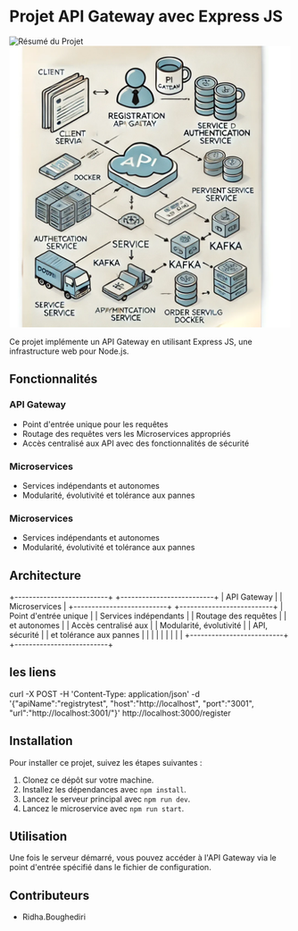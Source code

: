 # Projet API Gateway avec Express JS

![Résumé du Projet](image_url)
![Microservices Architecture](images/several%20microse.webp)


Ce projet implémente un API Gateway en utilisant Express JS, une infrastructure web pour Node.js.

## Fonctionnalités

### API Gateway

- Point d'entrée unique pour les requêtes
- Routage des requêtes vers les Microservices appropriés
- Accès centralisé aux API avec des fonctionnalités de sécurité

### Microservices

- Services indépendants et autonomes
- Modularité, évolutivité et tolérance aux pannes


### Microservices

- Services indépendants et autonomes
- Modularité, évolutivité et tolérance aux pannes

## Architecture



   +--------------------------+      +--------------------------+
   |       API Gateway        |      |       Microservices      |
   +--------------------------+      +--------------------------+
   | Point d'entrée unique    |      | Services indépendants   |
   | Routage des requêtes     |      | et autonomes            |
   | Accès centralisé aux     |      | Modularité, évolutivité |
   | API, sécurité            |      | et tolérance aux pannes |
   |                          |      |                          |
   |                          |      |                          |
   +--------------------------+      +--------------------------+
## les liens 
curl -X POST -H 'Content-Type: application/json' -d '{"apiName":"registrytest", "host":"http://localhost", "port":"3001", "url":"http://localhost:3001/"}' http://localhost:3000/register

## Installation

Pour installer ce projet, suivez les étapes suivantes :

1. Clonez ce dépôt sur votre machine.
2. Installez les dépendances avec `npm install`.
3. Lancez le serveur principal avec `npm run dev`.
4. Lancez le microservice avec `npm run start`.

## Utilisation

Une fois le serveur démarré, vous pouvez accéder à l'API Gateway via le point d'entrée spécifié dans le fichier de configuration.

## Contributeurs

- Ridha.Boughediri